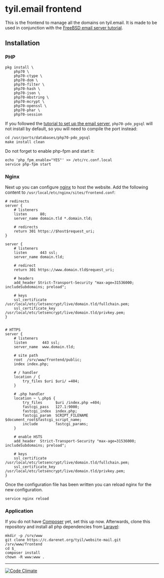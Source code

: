 # tyil.email frontend
This is the frontend to manage all the domains on tyil.email. It is made to be
used in conjunction with the [FreeBSD email server tutorial][email-tutorial].

## Installation
### PHP
```
pkg install \
	php70 \
	php70-ctype \
	php70-dom \
	php70-filter \
	php70-hash \
	php70-json \
	php70-mbstring \
	php70-mcrypt \
	php70-openssl \
	php70-phar \
	php70-session
```

If you followed the [tutorial to set up the email server][email-tutorial],
`php70-pdo_pgsql` will not install by default, so you will need to compile the
port instead:

```
cd /usr/ports/databases/php70-pdo_pgsql
make install clean
```

Do not forget to enable php-fpm and start it:

```
echo 'php_fpm_enable="YES"' >> /etc/rc.conf.local
service php-fpm start
```

### Nginx
Next up you can configure [nginx][nginx] to host the website. Add the following
content to `/usr/local/etc/nginx/sites/frontend.conf`:

```
# redirects
server {
	# listeners
	listen      80;
	server_name domain.tld *.domain.tld;

	# redirects
	return 301 https://$host$request_uri;
}

server {
	# listeners
	listen      443 ssl;
	server_name domain.tld;

	# redirect
	return 301 https://www.domain.tld$request_uri;

	# headers
	add_header Strict-Transport-Security "max-age=31536000; includeSubdomains; preload";

	# keys
	ssl_certificate      /usr/local/etc/letsencrypt/live/domain.tld/fullchain.pem;
	ssl_certificate_key  /usr/local/etc/letsencrypt/live/domain.tld/privkey.pem;
}


# HTTPS
server {
	# listeners
	listen       443 ssl;
	server_name  www.domain.tld;

	# site path
	root  /srv/www/frontend/public;
	index index.php;

	# / handler
	location / {
		try_files $uri $uri/ =404;
	}

	# .php handler
	location ~ \.php$ {
		try_files      $uri /index.php =404;
		fastcgi_pass   127.1:9000;
		fastcgi_index  index.php;
		fastcgi_param  SCRIPT_FILENAME $document_root$fastcgi_script_name;
		include        fastcgi_params;
	}

	# enable HSTS
	add_header  Strict-Transport-Security "max-age=31536000; includeSubdomains; preload";

	# keys
	ssl_certificate      /usr/local/etc/letsencrypt/live/domain.tld/fullchain.pem;
	ssl_certificate_key  /usr/local/etc/letsencrypt/live/domain.tld/privkey.pem;
}
```

Once the configuration file has been written you can reload nginx for the new configuration.

```
service nginx reload
```

### Application
If you do not have [Composer][composer] yet, set this up now. Afterwards, clone
this repository and install all php dependencies from [Laravel][laravel]:

```
mkdir -p /srv/www
git clone https://c.darenet.org/tyil/website-mail.git /srv/www/frontend
cd $_
composer install
chown -R www:www .
```

---

[![Code Climate](https://codeclimate.com/github/scriptkitties/ravenmail-webui/badges/gpa.svg)](https://codeclimate.com/github/scriptkitties/ravenmail-webui)

[email-tutorial]: https://www.tyil.work/tutorials/setup-imap-mailserver-on-freebsd.html
[laravel]: https://www.laravel.com/
[composer]: https://getcomposer.org/
[nginx]: http://nginx.com/

